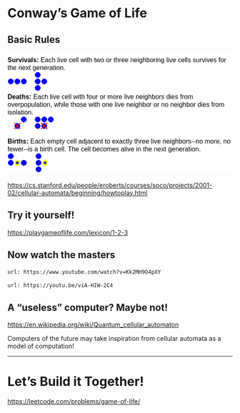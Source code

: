 
# Conway’s Game of Life

## Basic Rules
![the rules of life](gol.png)

https://cs.stanford.edu/people/eroberts/courses/soco/projects/2001-02/cellular-automata/beginning/howtoplay.html

## Try it yourself!

https://playgameoflife.com/lexicon/1-2-3

## Now watch the masters


```embed
url: https://www.youtube.com/watch?v=Kk2MH9O4pXY
```

```embed
url: https://youtu.be/viA-HIW-2C4
```

## A “useless” computer? Maybe not!

https://en.wikipedia.org/wiki/Quantum_cellular_automaton

Computers of the future may take inspiration from cellular automata as a model of computation!

---

# Let’s Build it Together!

https://leetcode.com/problems/game-of-life/

